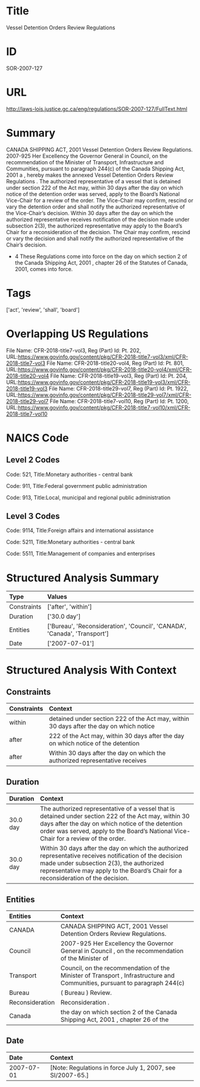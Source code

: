 # Title
Vessel Detention Orders Review Regulations


# ID
SOR-2007-127

# URL
http://laws-lois.justice.gc.ca/eng/regulations/SOR-2007-127/FullText.html


# Summary
CANADA SHIPPING ACT, 2001 Vessel Detention Orders Review Regulations.
2007-925 Her Excellency the Governor General in Council, on the recommendation of the Minister of Transport, Infrastructure and Communities, pursuant to paragraph 244(c) of the  Canada Shipping Act, 2001 a , hereby makes the annexed  Vessel Detention Orders Review Regulations .
The authorized representative of a vessel that is detained under section 222 of the Act may, within 30 days after the day on which notice of the detention order was served, apply to the Board’s National Vice-Chair for a review of the order.
The Vice-Chair may confirm, rescind or vary the detention order and shall notify the authorized representative of the Vice-Chair’s decision.
Within 30 days after the day on which the authorized representative receives notification of the decision made under subsection 2(3), the authorized representative may apply to the Board’s Chair for a reconsideration of the decision.
The Chair may confirm, rescind or vary the decision and shall notify the authorized representative of the Chair’s decision.
* 4 These Regulations come into force on the day on which section 2 of the  Canada Shipping Act, 2001 , chapter 26 of the Statutes of Canada, 2001, comes into force.


# Tags
['act', 'review', 'shall', 'board']


# Overlapping US Regulations
File Name: CFR-2018-title7-vol3, Reg (Part) Id: Pt. 202, URL:https://www.govinfo.gov/content/pkg/CFR-2018-title7-vol3/xml/CFR-2018-title7-vol3
File Name: CFR-2018-title20-vol4, Reg (Part) Id: Pt. 801, URL:https://www.govinfo.gov/content/pkg/CFR-2018-title20-vol4/xml/CFR-2018-title20-vol4
File Name: CFR-2018-title19-vol3, Reg (Part) Id: Pt. 204, URL:https://www.govinfo.gov/content/pkg/CFR-2018-title19-vol3/xml/CFR-2018-title19-vol3
File Name: CFR-2018-title29-vol7, Reg (Part) Id: Pt. 1922, URL:https://www.govinfo.gov/content/pkg/CFR-2018-title29-vol7/xml/CFR-2018-title29-vol7
File Name: CFR-2018-title7-vol10, Reg (Part) Id: Pt. 1200, URL:https://www.govinfo.gov/content/pkg/CFR-2018-title7-vol10/xml/CFR-2018-title7-vol10



# NAICS Code
## Level 2 Codes
Code: 521, Title:Monetary authorities - central bank

Code: 911, Title:Federal government public administration

Code: 913, Title:Local, municipal and regional public administration




## Level 3 Codes
Code: 9114, Title:Foreign affairs and international assistance

Code: 5211, Title:Monetary authorities - central bank

Code: 5511, Title:Management of companies and enterprises







# Structured Analysis Summary
| Type        | Values                                                                    |
|:------------|:--------------------------------------------------------------------------|
| Constraints | ['after', 'within']                                                       |
| Duration    | ['30.0 day']                                                              |
| Entities    | ['Bureau', 'Reconsideration', 'Council', 'CANADA', 'Canada', 'Transport'] |
| Date        | ['2007-07-01']                                                            |


# Structured Analysis With Context
 


## Constraints
| Constraints   | Context                                                                                 |
|:--------------|:----------------------------------------------------------------------------------------|
| within        | detained under section 222 of the Act may, within 30 days after the day on which notice |
| after         | 222 of the Act may, within 30 days after the day on which notice of the detention       |
| after         | Within 30 days  after the day on which the authorized representative receives           |


## Duration
| Duration   | Context                                                                                                                                                                                                                                          |
|:-----------|:-------------------------------------------------------------------------------------------------------------------------------------------------------------------------------------------------------------------------------------------------|
| 30.0 day   | The authorized representative of a vessel that is detained under section 222 of the Act may, within 30 days after the day on which notice of the detention order was served, apply to the Board’s National Vice-Chair for a review of the order. |
| 30.0 day   | Within 30 days after the day on which the authorized representative receives notification of the decision made under subsection 2(3), the authorized representative may apply to the Board’s Chair for a reconsideration of the decision.        |


## Entities
| Entities        | Context                                                                                                                    |
|:----------------|:---------------------------------------------------------------------------------------------------------------------------|
| CANADA          | CANADA  SHIPPING ACT, 2001 Vessel Detention Orders Review Regulations.                                                     |
| Council         | 2007-925 Her Excellency the Governor General in  Council , on the recommendation of the Minister of                        |
| Transport       | Council, on the recommendation of the Minister of Transport , Infrastructure and Communities, pursuant to paragraph 244(c) |
| Bureau          | (  Bureau  ) Review.                                                                                                       |
| Reconsideration | Reconsideration .                                                                                                          |
| Canada          | the day on which section 2 of the Canada Shipping Act, 2001 , chapter 26 of the                                            |


## Date
| Date       | Context                                                      |
|:-----------|:-------------------------------------------------------------|
| 2007-07-01 | [Note: Regulations in force July 1, 2007,  see  SI/2007-65.] |



